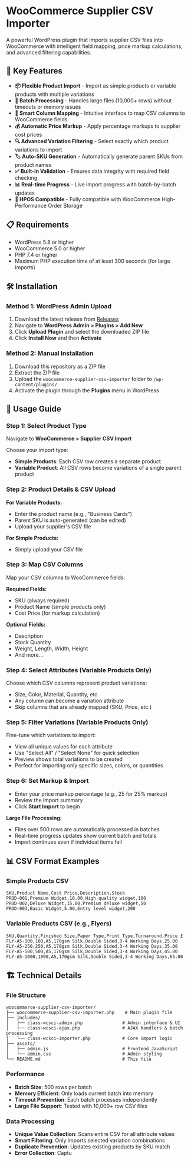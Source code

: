 # WooCommerce Supplier CSV Importer

A powerful WordPress plugin that imports supplier CSV files into WooCommerce with intelligent field mapping, price markup calculations, and advanced filtering capabilities.

## 🚀 Key Features

- **📦 Flexible Product Import** - Import as simple products or variable products with multiple variations
- **🔄 Batch Processing** - Handles large files (10,000+ rows) without timeouts or memory issues
- **🎯 Smart Column Mapping** - Intuitive interface to map CSV columns to WooCommerce fields
- **💰 Automatic Price Markup** - Apply percentage markups to supplier cost prices
- **🔍 Advanced Variation Filtering** - Select exactly which product variations to import
- **🏷️ Auto-SKU Generation** - Automatically generate parent SKUs from product names
- **✅ Built-in Validation** - Ensures data integrity with required field checking
- **📊 Real-time Progress** - Live import progress with batch-by-batch updates
- **🔧 HPOS Compatible** - Fully compatible with WooCommerce High-Performance Order Storage

## 📋 Requirements

- WordPress 5.8 or higher
- WooCommerce 5.0 or higher
- PHP 7.4 or higher
- Maximum PHP execution time of at least 300 seconds (for large imports)

## 🛠️ Installation

### Method 1: WordPress Admin Upload

1. Download the latest release from [Releases](https://github.com/yourname/woocommerce-supplier-csv-importer/releases)
2. Navigate to **WordPress Admin > Plugins > Add New**
3. Click **Upload Plugin** and select the downloaded ZIP file
4. Click **Install Now** and then **Activate**

### Method 2: Manual Installation

1. Download this repository as a ZIP file
2. Extract the ZIP file
3. Upload the `woocommerce-supplier-csv-importer` folder to `/wp-content/plugins/`
4. Activate the plugin through the **Plugins** menu in WordPress

## 📖 Usage Guide

### Step 1: Select Product Type
Navigate to **WooCommerce > Supplier CSV Import**

Choose your import type:
- **Simple Products**: Each CSV row creates a separate product
- **Variable Product**: All CSV rows become variations of a single parent product

### Step 2: Product Details & CSV Upload
**For Variable Products:**
- Enter the product name (e.g., "Business Cards")
- Parent SKU is auto-generated (can be edited)
- Upload your supplier's CSV file

**For Simple Products:**
- Simply upload your CSV file

### Step 3: Map CSV Columns
Map your CSV columns to WooCommerce fields:

**Required Fields:**
- SKU (always required)
- Product Name (simple products only)
- Cost Price (for markup calculation)

**Optional Fields:**
- Description
- Stock Quantity
- Weight, Length, Width, Height
- And more...

### Step 4: Select Attributes (Variable Products Only)
Choose which CSV columns represent product variations:
- Size, Color, Material, Quantity, etc.
- Any column can become a variation attribute
- Skip columns that are already mapped (SKU, Price, etc.)

### Step 5: Filter Variations (Variable Products Only)
Fine-tune which variations to import:
- View all unique values for each attribute
- Use "Select All" / "Select None" for quick selection
- Preview shows total variations to be created
- Perfect for importing only specific sizes, colors, or quantities

### Step 6: Set Markup & Import
- Enter your price markup percentage (e.g., 25 for 25% markup)
- Review the import summary
- Click **Start Import** to begin

**Large File Processing:**
- Files over 500 rows are automatically processed in batches
- Real-time progress updates show current batch and totals
- Import continues even if individual items fail

## 📊 CSV Format Examples

### Simple Products CSV
```csv
SKU,Product Name,Cost Price,Description,Stock
PROD-001,Premium Widget,10.00,High quality widget,100
PROD-002,Deluxe Widget,15.00,Premium deluxe widget,50
PROD-003,Basic Widget,5.00,Entry level widget,200
```

### Variable Products CSV (e.g., Flyers)
```csv
SKU,Quantity,Finished Size,Paper Type,Print Type,Turnaround,Price £
FLY-A5-100,100,A5,170gsm Silk,Double Sided,3-4 Working Days,25.00
FLY-A5-250,250,A5,170gsm Silk,Double Sided,3-4 Working Days,35.00
FLY-A5-500,500,A5,170gsm Silk,Double Sided,3-4 Working Days,45.00
FLY-A5-1000,1000,A5,170gsm Silk,Double Sided,3-4 Working Days,65.00
```

## 🏗️ Technical Details

### File Structure
```
woocommerce-supplier-csv-importer/
├── woocommerce-supplier-csv-importer.php    # Main plugin file
├── includes/
│   ├── class-wcsci-admin.php               # Admin interface & UI
│   ├── class-wcsci-ajax.php                # AJAX handlers & batch processing
│   └── class-wcsci-importer.php            # Core import logic
├── assets/
│   ├── admin.js                            # Frontend JavaScript
│   └── admin.css                           # Admin styling
└── README.md                               # This file
```

### Performance
- **Batch Size**: 500 rows per batch
- **Memory Efficient**: Only loads current batch into memory
- **Timeout Prevention**: Each batch processes independently
- **Large File Support**: Tested with 10,000+ row CSV files

### Data Processing
- **Unique Value Collection**: Scans entire CSV for all attribute values
- **Smart Filtering**: Only imports selected variation combinations
- **Duplicate Prevention**: Updates existing products by SKU match
- **Error Collection**: Captu
